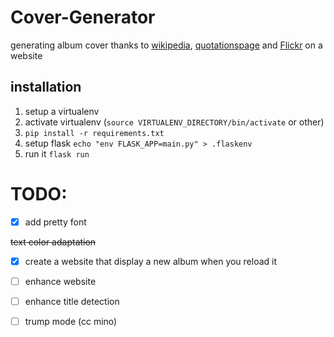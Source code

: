 # Cover-Generator
generating album cover thanks to [wikipedia][1], [quotationspage][2] and [Flickr][3] on a website

## installation
1. setup a virtualenv
2. activate virtualenv (`source VIRTUALENV_DIRECTORY/bin/activate` or other)
3. ```pip install -r requirements.txt```
4. setup flask ```echo "env FLASK_APP=main.py" > .flaskenv```
5. run it ```flask run```

# TODO:
- [X] add pretty font

~~text color adaptation~~

- [X] create a website that display a new album when you reload it
- [ ] enhance website
- [ ] enhance title detection
- [ ] trump mode (cc mino)


[1]: http://en.wikipedia.org/w/index.php?title=Special:Random&printable=yes
[2]: http://www.quotationspage.com/random.php
[3]: https://www.flickr.com/explore/interesting/7days
